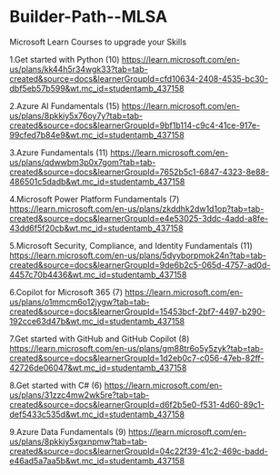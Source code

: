 # Builder-Path--MLSA
Microsoft Learn Courses to upgrade your Skills

1.Get started with Python (10)
https://learn.microsoft.com/en-us/plans/kk44h5r34wgk33?tab=tab-created&source=docs&learnerGroupId=cfd10634-2408-4535-bc30-dbf5eb57b599&wt.mc_id=studentamb_437158

2.Azure AI Fundamentals (15)
https://learn.microsoft.com/en-us/plans/8pkkiy5x76oy7y?tab=tab-created&source=docs&learnerGroupId=9bf1b114-c9c4-41ce-917e-99cfed7b84e9&wt.mc_id=studentamb_437158

3.Azure Fundamentals (11)
https://learn.microsoft.com/en-us/plans/qdwwbm3p0x7gom?tab=tab-created&source=docs&learnerGroupId=7652b5c1-6847-4323-8e88-486501c5dadb&wt.mc_id=studentamb_437158

4.Microsoft Power Platform Fundamentals (7)
https://learn.microsoft.com/en-us/plans/zkddhk2dw1d1op?tab=tab-created&source=docs&learnerGroupId=e4e53025-3ddc-4add-a8fe-43dd6f5f20cb&wt.mc_id=studentamb_437158

5.Microsoft Security, Compliance, and Identity Fundamentals (11)
https://learn.microsoft.com/en-us/plans/5dyyborpmok24n?tab=tab-created&source=docs&learnerGroupId=9de6b2c5-065d-4757-ad0d-4457c70b4436&wt.mc_id=studentamb_437158

6.Copilot for Microsoft 365 (7)
https://learn.microsoft.com/en-us/plans/o1mmcm6o12jygw?tab=tab-created&source=docs&learnerGroupId=15453bcf-2bf7-4497-b290-192cce63d47b&wt.mc_id=studentamb_437158

7.Get started with GitHub and GitHub Copilot (8)
https://learn.microsoft.com/en-us/plans/gm88tr6o5y5zyk?tab=tab-created&source=docs&learnerGroupId=1d2eb0c7-c056-47eb-82ff-42726de06047&wt.mc_id=studentamb_437158

8.Get started with C# (6)
https://learn.microsoft.com/en-us/plans/31zzc4mw2wk5re?tab=tab-created&source=docs&learnerGroupId=d6f2b5e0-f531-4d60-89c1-def5433c535d&wt.mc_id=studentamb_437158



9.Azure Data Fundamentals (9)
https://learn.microsoft.com/en-us/plans/8pkkiy5xgxnpmw?tab=tab-created&source=docs&learnerGroupId=04c22f39-41c2-469c-badd-e46ad5a7aa5b&wt.mc_id=studentamb_437158

